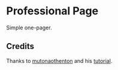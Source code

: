 # Professional Page

Simple one-pager.

## Credits

Thanks to [mutonaothenton](https://github.com/mutonaothenton/mutonaothenton.github.io) and his [tutorial](https://www.youtube.com/watch?v=fqVYMRMsqLs&t=7171s).
